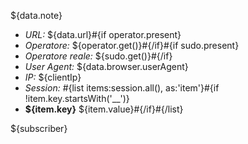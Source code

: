 ${data.note}

- *URL:* ${data.url}#{if operator.present}
- *Operatore:* ${operator.get()}#{/if}#{if sudo.present}
- *Operatore reale:* ${sudo.get()}#{/if}
- *User Agent:* ${data.browser.userAgent}
- *IP:* ${clientIp}
- *Session:*
#{list items:session.all(), as:'item'}#{if !item.key.startsWith('__')}
 - **${item.key}** ${item.value}#{/if}#{/list}

${subscriber}
